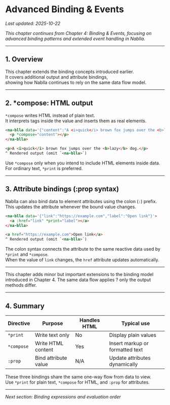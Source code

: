 # Advanced Binding & Events  
_Last updated: 2025-10-22_  

*This chapter continues from Chapter 4: Binding & Events, focusing on advanced binding patterns and extended event handling in Nablla.*  

---

## 1. Overview  

This chapter extends the binding concepts introduced earlier.  
It covers additional output and attribute bindings,  
showing how Nablla continues to rely on the same data flow model.  

---

## 2. *compose: HTML output  

`*compose` writes HTML instead of plain text.  
It interprets tags inside the value and inserts them as real elements.  

```html
<na-blla data='{"content":"A <i>quick</i> brown fox jumps over the <b>lazy</b> dog."}'>
  <p *compose="content"></p>
</na-blla>

<p>A <i>quick</i> brown fox jumps over the <b>lazy</b> dog.</p>  
^ Rendered output (omit `<na-blla>`)  

```
Use `*compose` only when you intend to include HTML elements inside data.  
For ordinary text, `*print` is preferred.  

---

## 3. Attribute bindings (:prop syntax)  

Nablla can also bind data to element attributes using the colon (`:`) prefix.  
This updates the attribute whenever the bound value changes.  

```html
<na-blla data='{"link":"https://example.com","label":"Open link"}'>
  <a :href="link" *print="label"></a>
</na-blla>

<a href="https://example.com">Open link</a>  
^ Rendered output (omit `<na-blla>`)  

```

The colon syntax connects the attribute to the same reactive data used by `*print` and `*compose`.  
When the value of `link` changes, the `href` attribute updates automatically.  

---

This chapter adds minor but important extensions to the binding model introduced in Chapter 4.
The same data flow applies ? only the output methods differ.

---

## 4. Summary  

Directive | Purpose | Handles HTML | Typical use  
-----------|----------|---------------|--------------  
`*print` | Write text only | No | Display plain values  
`*compose` | Write HTML content | Yes | Insert markup or formatted text  
`:prop` | Bind attribute value | N/A | Update attributes dynamically  

These three bindings share the same one-way flow from data to view.  
Use `*print` for plain text, `*compose` for HTML, and `:prop` for attributes.

---

_Next section: Binding expressions and evaluation order_  
